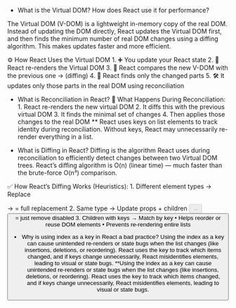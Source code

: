 -   What is the Virtual DOM? How does React use it for performance?

The Virtual DOM (V-DOM) is a lightweight in-memory copy of the real DOM.
Instead of updating the DOM directly, React updates the Virtual DOM first, and then finds the minimum number of real DOM changes using a diffing algorithm.
This makes updates faster and more efficient.

⚙️ How React Uses the Virtual DOM 1. ➕ You update your React state 2. 📄 React re-renders the Virtual DOM 3. 🧠 React compares the new V-DOM with the previous one → (diffing) 4. 🎯 React finds only the changed parts 5. 🛠 It updates only those parts in the real DOM using reconciliation

-   What is Reconciliation in React?
    🔧 What Happens During Reconciliation: 1. React re-renders the new virtual DOM 2. It diffs this with the previous virtual DOM 3. It finds the minimal set of changes 4. Then applies those changes to the real DOM
    \*\* React uses keys on list elements to track identity during reconciliation.
    Without keys, React may unnecessarily re-render everything in a list.

-   What is Diffing in React?
    Diffing is the algorithm React uses during reconciliation to efficiently detect changes between two Virtual DOM trees.
    React’s diffing algorithm is O(n) (linear time) — much faster than the brute-force O(n³) comparison.

✅ How React’s Diffing Works (Heuristics): 1. Different element types → Replace

<div> → <span> = full replacement
	2.	Same type → Update props + children
<button disabled> → <button> = just remove disabled
	3.	Children with keys → Match by key
	•	Helps reorder or reuse DOM elements
	•	Prevents re-rendering entire lists

-   Why is using index as a key in React a bad practice?
    Using the index as a key can cause unintended re-renders or state bugs when the list changes (like insertions, deletions, or reordering).
    React uses the key to track which items changed, and if keys change unnecessarily, React misidentifies elements, leading to visual or state bugs.
    \*\*Using the index as a key can cause unintended re-renders or state bugs when the list changes (like insertions, deletions, or reordering).
    React uses the key to track which items changed, and if keys change unnecessarily, React misidentifies elements, leading to visual or state bugs.
